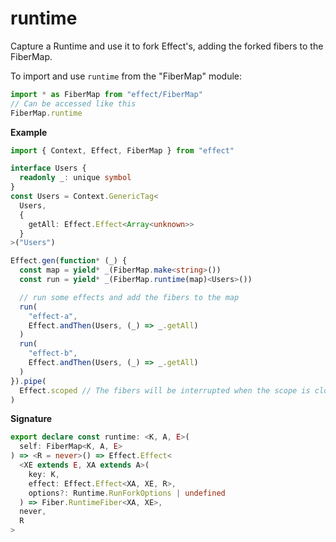 # runtime

Capture a Runtime and use it to fork Effect's, adding the forked fibers to the FiberMap.

To import and use `runtime` from the "FiberMap" module:

```ts
import * as FiberMap from "effect/FiberMap"
// Can be accessed like this
FiberMap.runtime
```

**Example**

```ts
import { Context, Effect, FiberMap } from "effect"

interface Users {
  readonly _: unique symbol
}
const Users = Context.GenericTag<
  Users,
  {
    getAll: Effect.Effect<Array<unknown>>
  }
>("Users")

Effect.gen(function* (_) {
  const map = yield* _(FiberMap.make<string>())
  const run = yield* _(FiberMap.runtime(map)<Users>())

  // run some effects and add the fibers to the map
  run(
    "effect-a",
    Effect.andThen(Users, (_) => _.getAll)
  )
  run(
    "effect-b",
    Effect.andThen(Users, (_) => _.getAll)
  )
}).pipe(
  Effect.scoped // The fibers will be interrupted when the scope is closed
)
```

**Signature**

```ts
export declare const runtime: <K, A, E>(
  self: FiberMap<K, A, E>
) => <R = never>() => Effect.Effect<
  <XE extends E, XA extends A>(
    key: K,
    effect: Effect.Effect<XA, XE, R>,
    options?: Runtime.RunForkOptions | undefined
  ) => Fiber.RuntimeFiber<XA, XE>,
  never,
  R
>
```
